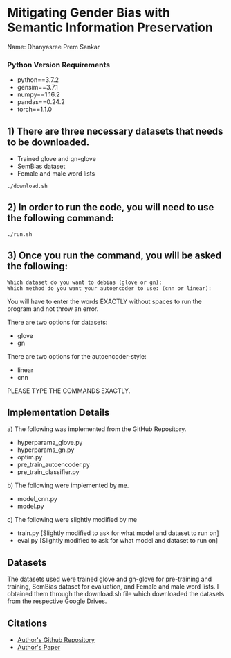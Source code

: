 # Mitigating Gender Bias with Semantic Information Preservation 

Name: Dhanyasree Prem Sankar 

### Python Version Requirements
- python==3.7.2
- gensim==3.7.1
- numpy==1.16.2
- pandas==0.24.2
- torch==1.1.0  


## 1) There are three necessary datasets that needs to be downloaded. 
- Trained glove and gn-glove 
- SemBias dataset 
- Female and male word lists 
```
./download.sh
```
## 2) In order to run the code, you will need to use the following command: 
```
./run.sh 
```

## 3) Once you run the command, you will be asked the following: 
```
Which dataset do you want to debias (glove or gn): 
Which method do you want your autoencoder to use: (cnn or linear):
```
You will have to enter the words EXACTLY without spaces to run the program and not throw an error. 

There are two options for datasets: 
- glove
- gn

There are two options for the autoencoder-style: 
- linear
- cnn

PLEASE TYPE THE COMMANDS EXACTLY. 

## Implementation Details 
a) The following was implemented from the GitHub Repository. 
- hyperparama_glove.py 
- hyperparams_gn.py 
- optim.py 
- pre_train_autoencoder.py 
- pre_train_classifier.py 

b) The following were implemented by me. 
- model_cnn.py 
- model.py 

c) The following were slightly modified by me
- train.py [Slightly modified to ask for what model and dataset to run on]
- eval.py [Slightly modified to ask for what model and dataset to run on]

## Datasets 
The datasets used were trained glove and gn-glove for pre-training and training, SemBias dataset for evaluation, and Female and male word lists. I obtained them through the download.sh file which downloaded the datasets from the respective Google Drives. 

## Citations
- [Author's Github Repository](https://github.com/kanekomasahiro/gp_debias)
- [Author's Paper](https://arxiv.org/abs/1906.00742)
